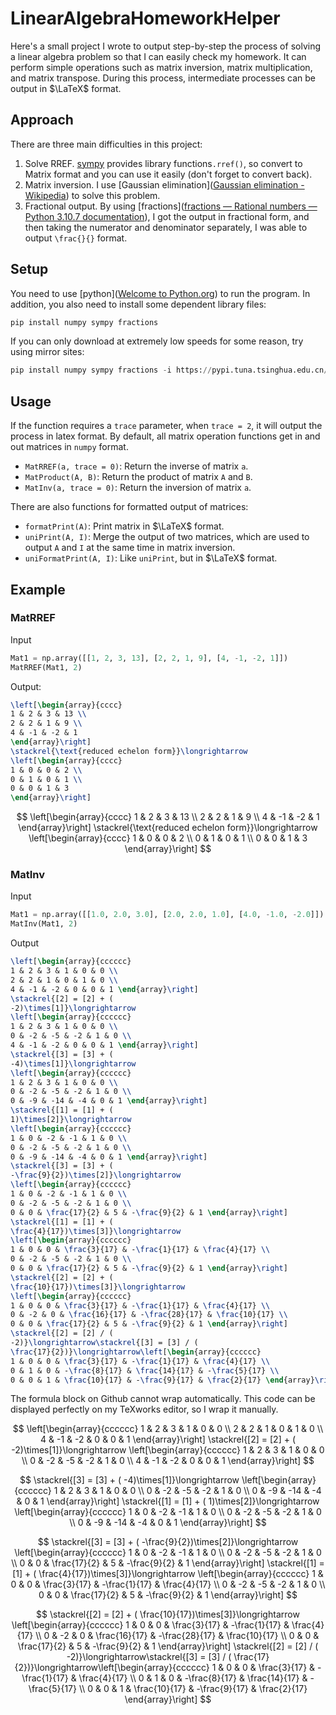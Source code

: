 # LinearAlgebraHomeworkHelper

Here's a small project I wrote to output step-by-step the process of solving a linear algebra problem so that I can easily check my homework. It can perform simple operations such as matrix inversion, matrix multiplication, and matrix transpose. During this process, intermediate processes can be output in $\LaTeX$ format.

## Approach

There are three main difficulties in this project:

1. Solve RREF. [sympy](https://docs.sympy.org/latest/tutorials/intro-tutorial/matrices.html) provides library functions`.rref()`, so convert to Matrix format and you can use it easily (don't forget to convert back).
2. Matrix inversion. I use [Gaussian elimination]([Gaussian elimination - Wikipedia](https://en.wikipedia.org/wiki/Gaussian_elimination#Finding_the_inverse_of_a_matrix)) to solve this problem.
3. Fractional output. By using [fractions]([fractions — Rational numbers — Python 3.10.7 documentation](https://docs.python.org/3/library/fractions.html)), I got the output in fractional form, and then taking the numerator and denominator separately, I was able to output `\frac{}{}` format.

## Setup

You need to use [python]([Welcome to Python.org](https://www.python.org/)) to run the program. In addition, you also need to install some dependent library files:

```python
pip install numpy sympy fractions
```

If you can only download at extremely low speeds for some reason, try using mirror sites:

```python
pip install numpy sympy fractions -i https://pypi.tuna.tsinghua.edu.cn/simple/
```

## Usage

If the function requires a `trace` parameter, when `trace = 2`, it will output the process in latex format. By default, all matrix operation functions get in and out matrices in `numpy` format.

- `MatRREF(a, trace = 0)`:  Return the inverse of matrix `a`.
- `MatProduct(A, B)`: Return the product of matrix `A` and `B`.
- `MatInv(a, trace = 0)`: Return the inversion of matrix `a`.

There are also functions for formatted output of matrices:

- `formatPrint(A)`: Print matrix in $\LaTeX$ format.
- `uniPrint(A, I)`: Merge the output of two matrices, which are used to output `A` and `I` at the same time in matrix inversion.
- `uniFormatPrint(A, I)`: Like `uniPrint`, but in $\LaTeX$ format.

## Example

### MatRREF

Input

```python
Mat1 = np.array([[1, 2, 3, 13], [2, 2, 1, 9], [4, -1, -2, 1]])
MatRREF(Mat1, 2)
```

Output:

```latex
\left[\begin{array}{cccc}
1 & 2 & 3 & 13 \\
2 & 2 & 1 & 9 \\
4 & -1 & -2 & 1 
\end{array}\right]
\stackrel{\text{reduced echelon form}}\longrightarrow
\left[\begin{array}{cccc}
1 & 0 & 0 & 2 \\
0 & 1 & 0 & 1 \\
0 & 0 & 1 & 3 
\end{array}\right]
```

$$
\left[\begin{array}{cccc}
1 & 2 & 3 & 13 \\
2 & 2 & 1 & 9 \\
4 & -1 & -2 & 1 
\end{array}\right]
\stackrel{\text{reduced echelon form}}\longrightarrow
\left[\begin{array}{cccc}
1 & 0 & 0 & 2 \\
0 & 1 & 0 & 1 \\
0 & 0 & 1 & 3 
\end{array}\right]
$$

### MatInv

Input

```python
Mat1 = np.array([[1.0, 2.0, 3.0], [2.0, 2.0, 1.0], [4.0, -1.0, -2.0]])
MatInv(Mat1, 2)
```

Output

```latex
\left[\begin{array}{cccccc}
1 & 2 & 3 & 1 & 0 & 0 \\
2 & 2 & 1 & 0 & 1 & 0 \\
4 & -1 & -2 & 0 & 0 & 1 \end{array}\right]
\stackrel{[2] = [2] + (
-2)\times[1]}\longrightarrow
\left[\begin{array}{cccccc}
1 & 2 & 3 & 1 & 0 & 0 \\
0 & -2 & -5 & -2 & 1 & 0 \\
4 & -1 & -2 & 0 & 0 & 1 \end{array}\right]
\stackrel{[3] = [3] + (
-4)\times[1]}\longrightarrow
\left[\begin{array}{cccccc}
1 & 2 & 3 & 1 & 0 & 0 \\
0 & -2 & -5 & -2 & 1 & 0 \\
0 & -9 & -14 & -4 & 0 & 1 \end{array}\right]
\stackrel{[1] = [1] + (
1)\times[2]}\longrightarrow
\left[\begin{array}{cccccc}
1 & 0 & -2 & -1 & 1 & 0 \\
0 & -2 & -5 & -2 & 1 & 0 \\
0 & -9 & -14 & -4 & 0 & 1 \end{array}\right]
\stackrel{[3] = [3] + (
-\frac{9}{2})\times[2]}\longrightarrow
\left[\begin{array}{cccccc}
1 & 0 & -2 & -1 & 1 & 0 \\
0 & -2 & -5 & -2 & 1 & 0 \\
0 & 0 & \frac{17}{2} & 5 & -\frac{9}{2} & 1 \end{array}\right]
\stackrel{[1] = [1] + (
\frac{4}{17})\times[3]}\longrightarrow
\left[\begin{array}{cccccc}
1 & 0 & 0 & \frac{3}{17} & -\frac{1}{17} & \frac{4}{17} \\
0 & -2 & -5 & -2 & 1 & 0 \\
0 & 0 & \frac{17}{2} & 5 & -\frac{9}{2} & 1 \end{array}\right]
\stackrel{[2] = [2] + (
\frac{10}{17})\times[3]}\longrightarrow
\left[\begin{array}{cccccc}
1 & 0 & 0 & \frac{3}{17} & -\frac{1}{17} & \frac{4}{17} \\
0 & -2 & 0 & \frac{16}{17} & -\frac{28}{17} & \frac{10}{17} \\
0 & 0 & \frac{17}{2} & 5 & -\frac{9}{2} & 1 \end{array}\right]
\stackrel{[2] = [2] / (
-2)}\longrightarrow\stackrel{[3] = [3] / (
\frac{17}{2})}\longrightarrow\left[\begin{array}{cccccc}
1 & 0 & 0 & \frac{3}{17} & -\frac{1}{17} & \frac{4}{17} \\
0 & 1 & 0 & -\frac{8}{17} & \frac{14}{17} & -\frac{5}{17} \\
0 & 0 & 1 & \frac{10}{17} & -\frac{9}{17} & \frac{2}{17} \end{array}\right]
```

The formula block on Github cannot wrap automatically. This code can be displayed perfectly on my TeXworks editor, so I wrap it manually.

$$
\left[\begin{array}{cccccc}
1 & 2 & 3 & 1 & 0 & 0 \\
2 & 2 & 1 & 0 & 1 & 0 \\
4 & -1 & -2 & 0 & 0 & 1 \end{array}\right]
\stackrel{[2] = [2] + (
-2)\times[1]}\longrightarrow
\left[\begin{array}{cccccc}
1 & 2 & 3 & 1 & 0 & 0 \\
0 & -2 & -5 & -2 & 1 & 0 \\
4 & -1 & -2 & 0 & 0 & 1 \end{array}\right]
$$

$$
\stackrel{[3] = [3] + (
-4)\times[1]}\longrightarrow
\left[\begin{array}{cccccc}
1 & 2 & 3 & 1 & 0 & 0 \\
0 & -2 & -5 & -2 & 1 & 0 \\
0 & -9 & -14 & -4 & 0 & 1 \end{array}\right]
\stackrel{[1] = [1] + (
1)\times[2]}\longrightarrow
\left[\begin{array}{cccccc}
1 & 0 & -2 & -1 & 1 & 0 \\
0 & -2 & -5 & -2 & 1 & 0 \\
0 & -9 & -14 & -4 & 0 & 1 \end{array}\right]
$$

$$
\stackrel{[3] = [3] + (
-\frac{9}{2})\times[2]}\longrightarrow
\left[\begin{array}{cccccc}
1 & 0 & -2 & -1 & 1 & 0 \\
0 & -2 & -5 & -2 & 1 & 0 \\
0 & 0 & \frac{17}{2} & 5 & -\frac{9}{2} & 1 \end{array}\right]
\stackrel{[1] = [1] + (
\frac{4}{17})\times[3]}\longrightarrow
\left[\begin{array}{cccccc}
1 & 0 & 0 & \frac{3}{17} & -\frac{1}{17} & \frac{4}{17} \\
0 & -2 & -5 & -2 & 1 & 0 \\
0 & 0 & \frac{17}{2} & 5 & -\frac{9}{2} & 1 \end{array}\right]
$$

$$
\stackrel{[2] = [2] + (
\frac{10}{17})\times[3]}\longrightarrow
\left[\begin{array}{cccccc}
1 & 0 & 0 & \frac{3}{17} & -\frac{1}{17} & \frac{4}{17} \\
0 & -2 & 0 & \frac{16}{17} & -\frac{28}{17} & \frac{10}{17} \\
0 & 0 & \frac{17}{2} & 5 & -\frac{9}{2} & 1 \end{array}\right]
\stackrel{[2] = [2] / (
-2)}\longrightarrow\stackrel{[3] = [3] / (
\frac{17}{2})}\longrightarrow\left[\begin{array}{cccccc}
1 & 0 & 0 & \frac{3}{17} & -\frac{1}{17} & \frac{4}{17} \\
0 & 1 & 0 & -\frac{8}{17} & \frac{14}{17} & -\frac{5}{17} \\
0 & 0 & 1 & \frac{10}{17} & -\frac{9}{17} & \frac{2}{17} \end{array}\right]
$$

